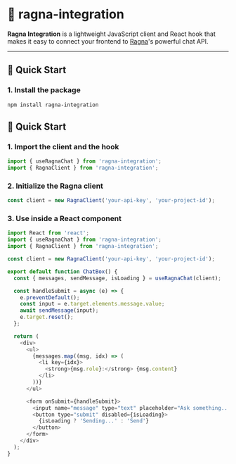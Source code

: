 # 🧠 ragna-integration

**Ragna Integration** is a lightweight JavaScript client and React hook that makes it easy to connect your frontend to [Ragna](https://ragna.ai)'s powerful chat API.

---

## 🚀 Quick Start

### 1. Install the package

```bash
npm install ragna-integration
```


## 🚀 Quick Start

### 1. Import the client and the hook

```js
import { useRagnaChat } from 'ragna-integration';
import { RagnaClient } from 'ragna-integration';
```

### 2. Initialize the Ragna client

```js
const client = new RagnaClient('your-api-key', 'your-project-id');
```


### 3. Use inside a React component

```js
import React from 'react';
import { useRagnaChat } from 'ragna-integration';
import { RagnaClient } from 'ragna-integration';

const client = new RagnaClient('your-api-key', 'your-project-id');

export default function ChatBox() {
  const { messages, sendMessage, isLoading } = useRagnaChat(client);

  const handleSubmit = async (e) => {
    e.preventDefault();
    const input = e.target.elements.message.value;
    await sendMessage(input);
    e.target.reset();
  };

  return (
    <div>
      <ul>
        {messages.map((msg, idx) => (
          <li key={idx}>
            <strong>{msg.role}:</strong> {msg.content}
          </li>
        ))}
      </ul>

      <form onSubmit={handleSubmit}>
        <input name="message" type="text" placeholder="Ask something..." />
        <button type="submit" disabled={isLoading}>
          {isLoading ? 'Sending...' : 'Send'}
        </button>
      </form>
    </div>
  );
}
```








